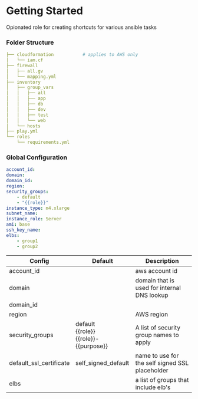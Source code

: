 # Getting Started

Opionated role for creating shortcuts for various ansible tasks

### Folder Structure



```yaml
├── cloudformation           # applies to AWS only
│   └── iam.cf
├── firewall
│   ├── all.gv
│   └── mapping.yml
├── inventory
│   ├── group_vars
│   │   ├── all
│   │   ├── app
│   │   ├── db
│   │   ├── dev
│   │   ├── test
│   │   └── web
│   └── hosts
├── play.yml
└── roles
    └── requirements.yml
```



### Global Configuration

```yaml
account_id:
domain:
domain_id:
region:
security_groups:
    - default
    - "{{role}}"
instance_type: m4.xlarge
subnet_name:
instance_role: Server
ami: base
ssh_key_name:
elbs:
    - group1
    - group2
```

| Config                  | Default                                       | Description                                          |
| ----------------------- | --------------------------------------------- | ---------------------------------------------------- |
| account_id              |                                               | aws account id                                       |
| domain         |                                               | domain that is used for internal DNS lookup          |
| domain_id | |  |
| region                  |                                               | AWS region                                           |
| security_groups         | default <br>{{role}} <br>{{role}}-{{purpose}} | A list of security group names to apply              |
| default_ssl_certificate | self_signed_default                           | name to use for the self signed SSL placeholder      |
| elbs                    |                                               | a list of groups that include elb's                  |



